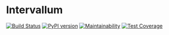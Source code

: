 # Intervallum

[![Build Status](https://travis-ci.org/wol4aravio/Intervallum.svg?branch=master)](https://travis-ci.org/wol4aravio/Intervallum)
[![PyPI version](https://badge.fury.io/py/intervallum.svg)](https://badge.fury.io/py/intervallum)
[![Maintainability](https://api.codeclimate.com/v1/badges/4f59864200aa6c4266e5/maintainability)](https://codeclimate.com/github/wol4aravio/Intervallum/maintainability)
[![Test Coverage](https://api.codeclimate.com/v1/badges/4f59864200aa6c4266e5/test_coverage)](https://codeclimate.com/github/wol4aravio/Intervallum/test_coverage)

